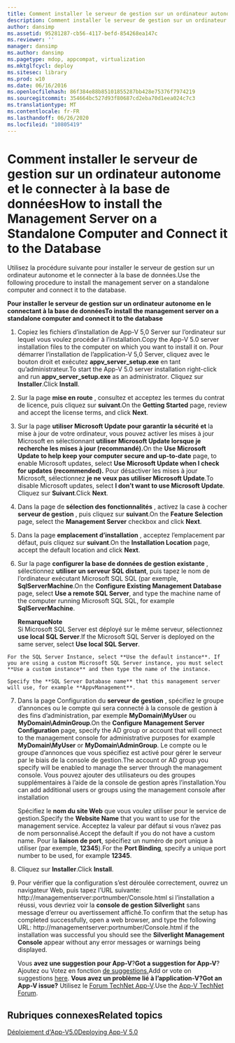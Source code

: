 ```yaml
---
title: Comment installer le serveur de gestion sur un ordinateur autonome et le connecter à la base de données
description: Comment installer le serveur de gestion sur un ordinateur autonome et le connecter à la base de données
author: dansimp
ms.assetid: 95281287-cb56-4117-befd-854268ea147c
ms.reviewer: ''
manager: dansimp
ms.author: dansimp
ms.pagetype: mdop, appcompat, virtualization
ms.mktglfcycl: deploy
ms.sitesec: library
ms.prod: w10
ms.date: 06/16/2016
ms.openlocfilehash: 86f384e88b85101855287bb428e75376f7974219
ms.sourcegitcommit: 354664bc527d93f80687cd2eba70d1eea024c7c3
ms.translationtype: MT
ms.contentlocale: fr-FR
ms.lasthandoff: 06/26/2020
ms.locfileid: "10805419"
---
```

# <span data-ttu-id="6407d-103">Comment installer le serveur de gestion sur un ordinateur autonome et le connecter à la base de données</span><span class="sxs-lookup"><span data-stu-id="6407d-103">How to install the Management Server on a Standalone Computer and Connect it to the Database</span></span>


<span data-ttu-id="6407d-104">Utilisez la procédure suivante pour installer le serveur de gestion sur un ordinateur autonome et le connecter à la base de données.</span><span class="sxs-lookup"><span data-stu-id="6407d-104">Use the following procedure to install the management server on a standalone computer and connect it to the database.</span></span>

**<span data-ttu-id="6407d-105">Pour installer le serveur de gestion sur un ordinateur autonome en le connectant à la base de données</span><span class="sxs-lookup"><span data-stu-id="6407d-105">To install the management server on a standalone computer and connect it to the database</span></span>**

1.  <span data-ttu-id="6407d-106">Copiez les fichiers d’installation de App-V 5,0 Server sur l’ordinateur sur lequel vous voulez procéder à l’installation.</span><span class="sxs-lookup"><span data-stu-id="6407d-106">Copy the App-V 5.0 server installation files to the computer on which you want to install it on.</span></span> <span data-ttu-id="6407d-107">Pour démarrer l’installation de l’application-V 5,0 Server, cliquez avec le bouton droit et exécutez **appv\_server\_setup.exe** en tant qu’administrateur.</span><span class="sxs-lookup"><span data-stu-id="6407d-107">To start the App-V 5.0 server installation right-click and run **appv\_server\_setup.exe** as an administrator.</span></span> <span data-ttu-id="6407d-108">Cliquez sur **Installer**.</span><span class="sxs-lookup"><span data-stu-id="6407d-108">Click **Install**.</span></span>

2.  <span data-ttu-id="6407d-109">Sur la page **mise en route** , consultez et acceptez les termes du contrat de licence, puis cliquez sur **suivant**.</span><span class="sxs-lookup"><span data-stu-id="6407d-109">On the **Getting Started** page, review and accept the license terms, and click **Next**.</span></span>

3.  <span data-ttu-id="6407d-110">Sur la page **utiliser Microsoft Update pour garantir la sécurité et** la mise à jour de votre ordinateur, vous pouvez activer les mises à jour Microsoft en sélectionnant **utiliser Microsoft Update lorsque je recherche les mises à jour (recommandé).**</span><span class="sxs-lookup"><span data-stu-id="6407d-110">On the **Use Microsoft Update to help keep your computer secure and up-to-date** page, to enable Microsoft updates, select **Use Microsoft Update when I check for updates (recommended).**</span></span> <span data-ttu-id="6407d-111">Pour désactiver les mises à jour Microsoft, sélectionnez **je ne veux pas utiliser Microsoft Update**.</span><span class="sxs-lookup"><span data-stu-id="6407d-111">To disable Microsoft updates, select **I don’t want to use Microsoft Update**.</span></span> <span data-ttu-id="6407d-112">Cliquez sur **Suivant**.</span><span class="sxs-lookup"><span data-stu-id="6407d-112">Click **Next**.</span></span>

4.  <span data-ttu-id="6407d-113">Dans la page de **sélection des fonctionnalités** , activez la case à cocher **serveur de gestion** , puis cliquez sur **suivant**.</span><span class="sxs-lookup"><span data-stu-id="6407d-113">On the **Feature Selection** page, select the **Management Server** checkbox and click **Next**.</span></span>

5.  <span data-ttu-id="6407d-114">Dans la page **emplacement d’installation** , acceptez l’emplacement par défaut, puis cliquez sur **suivant**.</span><span class="sxs-lookup"><span data-stu-id="6407d-114">On the **Installation Location** page, accept the default location and click **Next**.</span></span>

6.  <span data-ttu-id="6407d-115">Sur la page **configurer la base de données de gestion existante** , sélectionnez **utiliser un serveur SQL distant**, puis tapez le nom de l’ordinateur exécutant Microsoft SQL SQL (par exemple, **SqlServerMachine**.</span><span class="sxs-lookup"><span data-stu-id="6407d-115">On the **Configure Existing Management Database** page, select **Use a remote SQL Server**, and type the machine name of the computer running Microsoft SQL SQL, for example **SqlServerMachine**.</span></span>

    **<span data-ttu-id="6407d-116">Remarque</span><span class="sxs-lookup"><span data-stu-id="6407d-116">Note</span></span>**  
    <span data-ttu-id="6407d-117">Si Microsoft SQL Server est déployé sur le même serveur, sélectionnez **use local SQL Server**.</span><span class="sxs-lookup"><span data-stu-id="6407d-117">If the Microsoft SQL Server is deployed on the same server, select **Use local SQL Server**.</span></span>



~~~
For the SQL Server Instance, select **Use the default instance**. If you are using a custom Microsoft SQL Server instance, you must select **Use a custom instance** and then type the name of the instance.

Specify the **SQL Server Database name** that this management server will use, for example **AppvManagement**.
~~~

7. <span data-ttu-id="6407d-118">Dans la page Configuration du **serveur de gestion** , spécifiez le groupe d’annonces ou le compte qui sera connecté à la console de gestion à des fins d’administration, par exemple **MyDomain\\MyUser** ou **MyDomain\\AdminGroup**.</span><span class="sxs-lookup"><span data-stu-id="6407d-118">On the **Configure Management Server Configuration** page, specify the AD group or account that will connect to the management console for administrative purposes for example **MyDomain\\MyUser** or **MyDomain\\AdminGroup**.</span></span> <span data-ttu-id="6407d-119">Le compte ou le groupe d’annonces que vous spécifiez est activé pour gérer le serveur par le biais de la console de gestion.</span><span class="sxs-lookup"><span data-stu-id="6407d-119">The account or AD group you specify will be enabled to manage the server through the management console.</span></span> <span data-ttu-id="6407d-120">Vous pouvez ajouter des utilisateurs ou des groupes supplémentaires à l’aide de la console de gestion après l’installation.</span><span class="sxs-lookup"><span data-stu-id="6407d-120">You can add additional users or groups using the management console after installation</span></span>

   <span data-ttu-id="6407d-121">Spécifiez le **nom du site Web** que vous voulez utiliser pour le service de gestion.</span><span class="sxs-lookup"><span data-stu-id="6407d-121">Specify the **Website Name** that you want to use for the management service.</span></span> <span data-ttu-id="6407d-122">Acceptez la valeur par défaut si vous n’avez pas de nom personnalisé.</span><span class="sxs-lookup"><span data-stu-id="6407d-122">Accept the default if you do not have a custom name.</span></span> <span data-ttu-id="6407d-123">Pour la **liaison de port**, spécifiez un numéro de port unique à utiliser (par exemple, **12345**).</span><span class="sxs-lookup"><span data-stu-id="6407d-123">For the **Port Binding**, specify a unique port number to be used, for example **12345**.</span></span>

8. <span data-ttu-id="6407d-124">Cliquez sur **Installer**.</span><span class="sxs-lookup"><span data-stu-id="6407d-124">Click **Install**.</span></span>

9. <span data-ttu-id="6407d-125">Pour vérifier que la configuration s’est déroulée correctement, ouvrez un navigateur Web, puis tapez l’URL suivante: http://managementserver:portnumber/Console.html si l’installation a réussi, vous devriez voir la **console de gestion Silverlight** sans message d’erreur ou avertissement affiché.</span><span class="sxs-lookup"><span data-stu-id="6407d-125">To confirm that the setup has completed successfully, open a web browser, and type the following URL: http://managementserver:portnumber/Console.html if the installation was successful you should see the **Silverlight Management Console** appear without any error messages or warnings being displayed.</span></span>

   <span data-ttu-id="6407d-126">Vous **avez une suggestion pour App-V**?</span><span class="sxs-lookup"><span data-stu-id="6407d-126">**Got a suggestion for App-V**?</span></span> <span data-ttu-id="6407d-127">Ajoutez ou Votez en fonction [de suggestions.](http://appv.uservoice.com/forums/280448-microsoft-application-virtualization)</span><span class="sxs-lookup"><span data-stu-id="6407d-127">Add or vote on suggestions [here](http://appv.uservoice.com/forums/280448-microsoft-application-virtualization).</span></span> **<span data-ttu-id="6407d-128">Vous avez un problème lié à l’application-V?</span><span class="sxs-lookup"><span data-stu-id="6407d-128">Got an App-V issue?</span></span>** <span data-ttu-id="6407d-129">Utilisez le [Forum TechNet App-V](https://social.technet.microsoft.com/Forums/home?forum=mdopappv).</span><span class="sxs-lookup"><span data-stu-id="6407d-129">Use the [App-V TechNet Forum](https://social.technet.microsoft.com/Forums/home?forum=mdopappv).</span></span>

## <span data-ttu-id="6407d-130">Rubriques connexes</span><span class="sxs-lookup"><span data-stu-id="6407d-130">Related topics</span></span>


[<span data-ttu-id="6407d-131">Déploiement d'App-V5.0</span><span class="sxs-lookup"><span data-stu-id="6407d-131">Deploying App-V 5.0</span></span>](deploying-app-v-50.md)









